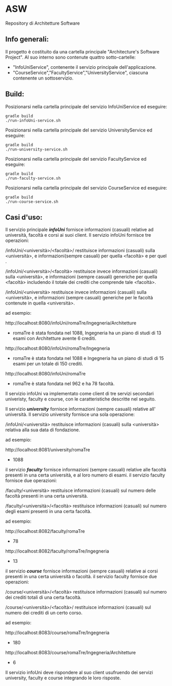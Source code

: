 # ASW
Repository di Architetture Software

## Info generali:

Il progetto è costituito da una cartella principale "Architecture's Software Project".
Al suo interno sono contenute quattro sotto-cartelle:

* "InfoUniService", contenente il servizio principale dell'applicazione.
* "CourseService","FacultyService","UniversityService", ciascuna contenente un sottoservizio.

## Build:

Posizionarsi nella cartella principale del servizio InfoUniService ed eseguire:

    gradle build
    ./run-infoUni-service.sh

Posizionarsi nella cartella principale del servizio UniversityService ed eseguire:

    gradle build
    ./run-university-service.sh

Posizionarsi nella cartella principale del servizio FacultyService ed eseguire:

    gradle build
    ./run-faculty-service.sh
    
Posizionarsi nella cartella principale del servizio CourseService ed eseguire:

    gradle build
    ./run-course-service.sh
    

## Casi d'uso:


Il servizio principale ***infoUni*** fornisce informazioni (casuali) relative ad università, facoltà e corsi ai suoi client. Il servizio infoUni fornisce tre operazioni:

/infoUni/<università>/<facoltà>/<corso> restituisce informazioni (casuali) sulla <università>, e informazioni(sempre casuali) per quella <facoltà> e per quel <corso>.

/infoUni/<università>/<facoltà> restituisce invece informazioni (casuali) sulla <università>, e informazioni (sempre casuali) generiche per quella <facoltà> includendo il totale dei crediti che comprende tale <facoltà>.

/infoUni/<università> restituisce invece informazioni (casuali) sulla <università>, e informazioni (sempre casuali) generiche per le facoltà contenute in quella <università>.

ad esempio:

http://localhost:8080/infoUni/romaTre/Ingegneria/Architetture
* romaTre è stata fondata nel 1088, Ingegneria ha un piano di studi di 13 esami con Architetture avente 6 crediti.

http://localhost:8080/infoUni/romaTre/Ingegneria
* romaTre è stata fondata nel 1088 e Ingegneria ha un piano di studi di 15 esami per un totale di 150 crediti.

http://localhost:8080/infoUni/romaTre
* romaTre è stata fondata nel 962 e ha 78 facoltà.

Il servizio infoUni va implementato come client di tre servizi secondari univeristy, faculty e course, con le caratteristiche descritte nel seguito.


Il servizio ***university*** fornisce informazioni (sempre casuali) relative all' università. Il servizio university fornisce una sola operazione:

/infoUni/<università> restituisce informazioni (casuali) sulla <università> relativa alla sua data di fondazione.

ad esempio:

http://localhost:8081/university/romaTre
* 1088


il servizio ***faculty*** fornisce informazioni (sempre casuali) relative alle facoltà presenti in una certa università, e al loro numero di esami. il servizio faculty fornisce due operazioni:

/faculty/<università> restituisce informazioni (casuali) sul numero delle facoltà presenti in una certa università.

/faculty/<università>/<facoltà> restituisce informazioni (casuali) sul numero degli esami presenti in una certa facoltà.

ad esempio:

http://localhost:8082/faculty/romaTre
* 78

http://localhost:8082/faculty/romaTre/Ingegneria
* 13



il servizio ***course*** fornisce informazioni (sempre casuali) relative ai corsi presenti in una certa università o facoltà. il servizio faculty fornisce due operazioni:

/course/<università>/<facoltà> restituisce informazioni (casuali) sul numero dei crediti totali di una certa facoltà.

/course/<università>/<facoltà>/<corso> restituisce informazioni (casuali) sul numero dei crediti di un certo corso.

ad esempio:

http://localhost:8083/course/romaTre/Ingegneria
* 180

http://localhost:8083/course/romaTre/Ingegneria/Architetture
* 6


Il servizio infoUni deve rispondere al suo client usufruendo dei servizi university, faculty e course integrando le loro risposte.

